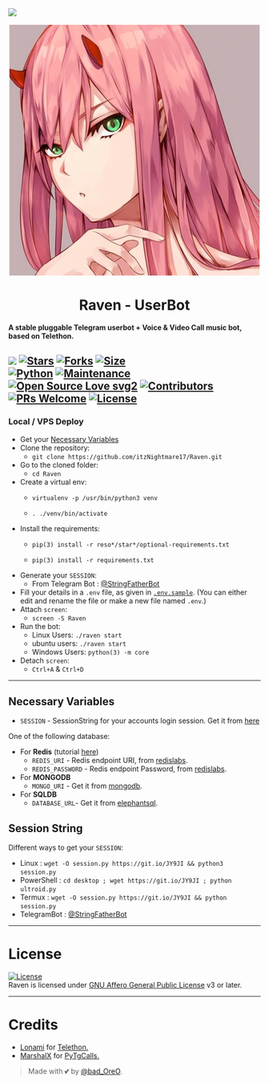<img src="https://user-images.githubusercontent.com/73097560/115834477-dbab4500-a447-11eb-908a-139a6edaec5c.gif">

<p align="center">
  <img src="./resources/raven.webp" alt="Logo">
</p>
<h1 align="center">
  <b>Raven - UserBot</b>
</h1>

<b>A stable pluggable Telegram userbot + Voice & Video Call music bot, based on Telethon.</b>

[![](https://img.shields.io/badge/Raven-v0.9-crimson)](#)
[![Stars](https://img.shields.io/github/stars/itzNightmare17/Raven?style=flat-square&color=yellow)](https://github.com/itzNightmare17/Raven/stargazers)
[![Forks](https://img.shields.io/github/forks/itzNightmare17/Raven?style=flat-square&color=orange)](https://github.com/itzNightmare17/Raven/fork)
[![Size](https://img.shields.io/github/repo-size/itzNightmare17/Raven?style=flat-square&color=green)](https://github.com/itzNightmare17/Raven/)   
[![Python](https://img.shields.io/badge/Python-v3.10.3-blue)](https://www.python.org/)
[![Maintenance](https://img.shields.io/badge/Maintained%3F-yes-green.svg)](https://github.com/itzNightmare17/Raven/graphs/commit-activity)
[![Open Source Love svg2](https://badges.frapsoft.com/os/v2/open-source.svg?v=103)](https://github.com/itzNightmare17/Raven)
[![Contributors](https://img.shields.io/github/contributors/itzNightmare17/Raven?style=flat-square&color=green)](https://github.com/itzNightmare17/Raven/graphs/contributors)
[![PRs Welcome](https://img.shields.io/badge/PRs-welcome-brightgreen.svg?style=flat-square)](https://makeapullrequest.com)
[![License](https://img.shields.io/badge/License-AGPL-blue)](https://github.com/itzNightmare17/Raven/blob/main/LICENSE)
----

### Local / VPS Deploy
- Get your [Necessary Variables](#Necessary-Variables)
- Clone the repository:    
  - `git clone https://github.com/itzNightmare17/Raven.git`
- Go to the cloned folder:
  - `cd Raven`
- Create a virtual env:      
  - `virtualenv -p /usr/bin/python3 venv`

  - `. ./venv/bin/activate`
- Install the requirements:      
  - `pip(3) install -r reso*/star*/optional-requirements.txt`

  - `pip(3) install -r requirements.txt`
- Generate your `SESSION`:
  - From Telegram Bot : [@StringFatherBot](https://t.me/StringFatherBot)
- Fill your details in a `.env` file, as given in [`.env.sample`](https://github.com/itzNightmare17/Raven/blob/main/.env.sample).
(You can either edit and rename the file or make a new file named `.env`.)
- Attach `screen`:
  - `screen -S Raven`
- Run the bot:
  - Linux Users:
    `./raven start`
  - ubuntu users:
    `./raven start`
  - Windows Users:
    `python(3) -m core`
- Detach `screen`:
  - `Ctrl+A` & `Ctrl+D`
---

## Necessary Variables
- `SESSION` - SessionString for your accounts login session. Get it from [here](#Session-String)

One of the following database:
- For **Redis** (tutorial [here](./resources/extras/redistut.md))
  - `REDIS_URI` - Redis endpoint URI, from [redislabs](http://redislabs.com/).
  - `REDIS_PASSWORD` - Redis endpoint Password, from [redislabs](http://redislabs.com/).
- For **MONGODB**
  - `MONGO_URI` - Get it from [mongodb](https://mongodb.com/atlas).
- For **SQLDB**
  - `DATABASE_URL`- Get it from [elephantsql](https://elephantsql.com).

## Session String
Different ways to get your `SESSION`:
* Linux : `wget -O session.py https://git.io/JY9JI && python3 session.py`
* PowerShell : `cd desktop ; wget https://git.io/JY9JI ; python ultroid.py`
* Termux : `wget -O session.py https://git.io/JY9JI && python session.py`
* TelegramBot : [@StringFatherBot](https://t.me/StringFatherBot)

---

# License
[![License](https://www.gnu.org/graphics/agplv3-155x51.png)](LICENSE)   
Raven is licensed under [GNU Affero General Public License](https://www.gnu.org/licenses/agpl-3.0.en.html) v3 or later.

---

# Credits
* [Lonami](https://github.com/LonamiWebs/) for [Telethon.](https://github.com/LonamiWebs/Telethon)
* [MarshalX](https://github.com/MarshalX) for [PyTgCalls.](https://github.com/MarshalX/tgcalls)

> Made with 💕 by [@bad_OreO](https://t.me/bad_oreo).
